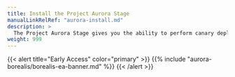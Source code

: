 ```yaml
---
title: Install the Project Aurora Stage
manualLinkRelRef: "aurora-install.md"
description: >
  The Project Aurora Stage gives you the ability to perform canary deployments for Kubernetes applications using a single stage in Armory Enterprise (Spinnaker™).
weight: 999
---
```

{{< alert title="Early Access" color="primary" >}}
{{% include "aurora-borealis/borealis-ea-banner.md" %}}
{{< /alert >}}
